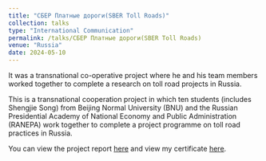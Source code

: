 ```yaml
---
title: "СБЕР Платные дороги(SBER Toll Roads)"
collection: talks
type: "International Communication"
permalink: /talks/СБЕР Платные дороги(SBER Toll Roads)
venue: "Russia"
date: 2024-05-10
---
```


It was a transnational co-operative project where he and his team members worked together to complete a research on toll road projects in Russia.

This is a transnational cooperation project in which ten students (includes Shengjie Song) from Beijing Normal University (BNU) and the Russian Presidential Academy of National Economy and Public Administration (RANEPA) work together to complete a project programme on toll road practices in Russia. 

You can view the project report [here]({{site.url}}/file/Sber_report.pdf) and view my certificate [here]({{site.url}}/file/俄罗斯.pdf).
